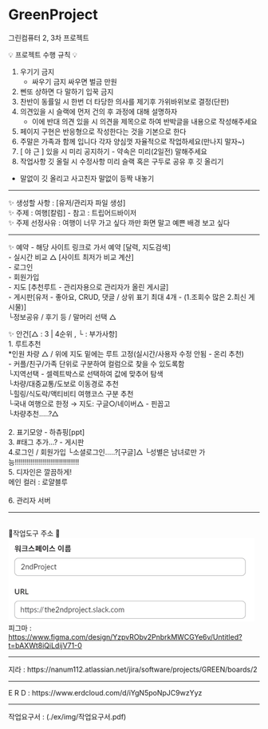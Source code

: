 # GreenProject
그린컴퓨터 2, 3차 프로젝트

💡 프로젝트 수행 규칙 💡
1. 우기기 금지
   - 싸우기 금지 싸우면 벌금 만원
2. 삔또 상하면 다 말하기 입꾹 금지
3. 찬반이 동률일 시 한번 더 타당한 의사를 제기후 가위바위보로 결정(단판)
4. 의견있을 시 슬랙에 먼저 건의 후 과정에 대해 설명하자
   - 이에 반대 의견 있을 시 의견을 제목으로 하여 반박글을 내용으로 작성해주세요
5. 페이지 구현은 반응형으로 작성한다는 것을 기본으로 한다
6. 주말은 가족과 함께 입니다 각자 양심껏 자율적으로 작업하세요(만나지 말자~)
7. [ 야 근 ] 있을 시 미리 공지하기 - 약속은 미리(2일전) 말해주세요
8. 작업사항 깃 올릴 시 수정사항 미리 슬랙 혹은 구두로 공유 후 깃 올리기
  - 말없이 깃 올리고 사고친자 말없이 등짝 내놓기

<hr>
✨ 생성할 사항 : [유저/관리자 파일 생성] <br>
✨ 주제 : 여행[칼럼] - 참고 : 트립어드바이저 <br>
✨ 주제 선정사유 : 여행이 너무 가고 싶다 까만 화면 말고 예쁜 배경 보고 싶다<br>
<hr>
✨ 예약
  - 해당 사이트 링크로 가서 예약 [달력, 지도검색]<br>
  - 실시간 비교 △ [사이트 최저가 비교 계산]<br>
  - 로그인<br>
  - 회원가입<br>
  - 지도 [추천루트 - 관리자용으로 관리자가 올린 게시글]<br>
  - 게시판[유저 - 좋아요, CRUD, 댓글 / 상위 표기 최대 4개 - (1.조회수 많은 2.최신 게시물)]<br>
    └정보공유 / 후기 등 / 말머리 선택 △<br>

✨ 안건[△ : 3 | 4순위 , └ : 부가사항]
   <br>
    1. 루트추천<br>
    *인원 차량 △ / 위에 지도 밑에는 루트 고정(실시간/사용자 수정 안됨 - 온리 추천)<br>
    - 커플/친구/가족 단위로 구분하여 컬럼으로 찾을 수 있도록함<br>
    └지역선택 - 셀렉트박스로 선택하여 값에 맞추어 탐색<br>
    └차량/대중교통/도보로 이동경로 추천<br>
    └힐링/식도락/액티비티 여행코스 구분 추천<br>
    └국내 여행으로 한정 → 지도: 구글○/네이버△ - 핀꼽고<br>
    └차량추천.....?△<br>
    <br>
    2. 표기모양
    - 하츄핑[ppt]
      <br>
    3. #태그 추가...? - 게시판
    <br>
    4.로그인 / 회원가입
    └소셜로그인.....?[구글]△
    └성별은 남녀로만 가능!!!!!!!!!!!!!!!!!!!!!!!!!!!!!!!!
    <br>
    5. 디자인은 깔끔하게!<br>
    메인 컬러 : 로얄블루
    <br>   
    6. 관리자 서버
    <br>
    <hr>
    <br>
    🎇작업도구 주소 🎇<br>
   ![ 슬랙 : ](./ex/img/slack.png)
   피그마 : https://www.figma.com/design/YzpvRObv2PnbrkMWCGYe6v/Untitled?t=bAXWt8iQiLdijV71-0
   <hr>
    지라  : https://nanum112.atlassian.net/jira/software/projects/GREEN/boards/2
   <hr>
   E R D  : https://www.erdcloud.com/d/iYgN5poNpJC9wzYyz
   <hr>
   작업요구서 : (./ex/img/작업요구서.pdf)